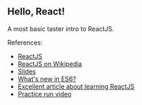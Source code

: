 Hello, React! 
-------------

A most basic taster intro to ReactJS.


             
References:
- [ReactJS](https://facebook.github.io/react/docs/installation.html)
- [ReactJS on Wikipedia](https://en.wikipedia.org/wiki/React_(JavaScript_library))
- [Slides](https://docs.google.com/presentation/d/1HmdrCg0-KlqxwAKQkl4k19qQEYh6E1lvJnnYucbhfWQ/edit?usp=sharing)
- [What's new in ES6?](http://es6-features.org)
- [Excellent article about learning ReactJS](https://daveceddia.com/learning-react-start-small/)
- [Practice run video](https://www.useloom.com/share/499fd4e382c54bd39c3e8cc055032cac)


